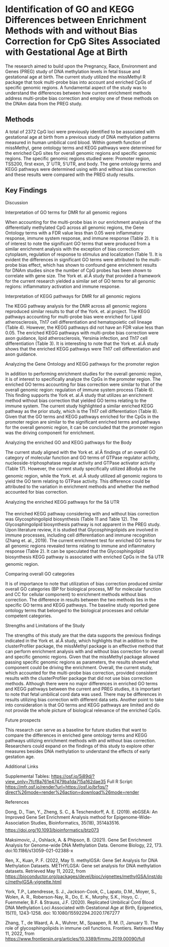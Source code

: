 # Identification of GO and KEGG Differences between Enrichment Methods with and without Bias Correction for CpG Sites Associated with Gestational Age at Birth

The research aimed to build upon the Pregnancy, Race, Environment and Genes (PREG) study of DNA methylation levels in fetal tissue and gestational age at birth. The current study utilized the missMethyl R package that took multi-probe bias into account and enriched CpGs of specific genomic regions. A fundamental aspect of the study was to understand the differences between how current enrichment methods address multi-probe bias correction and employ one of these methods on the DNAm data from the PREG study. 

## Methods
A total of  2372 CpG loci were previously identified to be associated with gestational age at birth from a previous study of DNA methylation patterns measured in human umbilical cord blood. Within gometh function of missMethyl, gene ontology terms and KEGG pathways were determined for the enriched CpG sites for overall genomic regions and specific genomic regions. The specific genomic regions studied were: Promoter region, TSS200, first exon, 3’ UTR,  5’UTR, and body. The gene ontology terms and KEGG pathways were determined using with and without bias correction and these results were compared with the PREG study results. 

## Key Findings
Discussion

Interpretation of GO terms for DMR for all genomic regions

When accounting for the multi-probe bias in our enrichment analysis of the differentially methylated CpG across all genomic regions, the Gene Ontology terms with a FDR value less than 0.05 were inflammatory response, immune system response, and immune response (Table 2). It is of interest to note the significant GO terms that were produced from a similar enrichment analysis with the exception of bias correction: cytoplasm, regulation of response to stimulus and localization (Table 1). It is evident the differences in significant GO terms were attributed to the multi-probe bias effect, which has shown to confound gene enrichment results for DNAm studies since the number of CpG probes has been shown to correlate with gene size. The York et. al.Â study that provided a framework for the current research yielded a similar set of GO terms for all genomic regions: inflammatory activation and immune response.

Interpretation of KEGG pathways for DMR for all genomic regions

The KEGG pathway analysis for the DMR across all genomic regions reproduced similar results to that of the York. et. al project. The KEGG pathways accounting for multi-probe bias were enriched for Lipid atherosclerosis, Th17 cell differentiation and hematopoietic cell lineage (Table 4). However, the KEGG pathways did not have an FDR value less than 0.05. The enriched KEGG pathways with multi-probe bias correction were axon guidance, lipid atherosclerosis, Yersinia infection, and Th17 cell differentiation (Table 3). It is interesting to note that the York et. al.Â study shows that the enriched KEGG pathways were Th17 cell differentiation and axon guidance.

Analyzing the Gene Ontology and KEGG pathways for the promoter region

In addition to performing enrichment studies for the overall genomic region, it is of interest to specifically analyze the CpGs in the promoter region. The enriched GO terms accounting for bias correction were similar to that of the overall genomic region: regulation of immune system process (Table 6). This finding supports the York et. al.Â study that utilizes an enrichment method without bias correction that yielded GO terms relating to the immune system. The current study highlighted a similar enriched KEGG pathway as the prior study, which is the Th17 cell differentiation (Table 8). Given that the GO terms and KEGG pathways enriched for the CpGs in the promoter region are similar to the significant enriched terms and pathways for the overall genomic region, it can be concluded that the promoter region was the driving component for enrichment.

Analyzing the enriched GO and KEGG pathways for the Body

The current study aligned with the York et. al.Â findings of an overall GO category of molecular function and GO terms of GTPase regulator activity, nucleoside-triphosphatase regular activity and GTPase activator activity (Table 17). However, the current study specifically utilized âBodyâ as the genomic region, while the York. et. al.Â study utilized all genomic regions to yield the GO term relating to GTPase activity. This difference could be attributed to the variation in enrichment methods and whether the method accounted for bias correction.

Analyzing the enriched KEGG pathways for the 5â UTR

The enriched KEGG pathway considering with and without bias correction was Glycosphingolipid biosynthesis (Table 11 and Table 12). The Glycosphingolipid biosynthesis pathway is not apparent in the PREG study. Upon literature review, it is studied that Glycosphingolipids are involved in immune processes, including cell differentiation and immune recognition (Zhang et. al., 2019). The current enrichment test for enriched GO terms for all genomic regions revealed terms relating to immune and inflammatory response (Table 2). It can be speculated that the Glycosphingolipid biosynthesis KEGG pathway is associated with enriched CpGs in the 5â UTR genomic region.

Comparing overall GO categories

It is of importance to note that utilization of bias correction produced similar overall GO categories (BP for biological process, MF for molecular function and CC for cellular component) to enrichment methods without bias correction. The difference in results between the two methods lies in the specific GO terms and KEGG pathways. The baseline study reported gene ontology terms that belonged to the biological processes and cellular competent categories.

Strengths and Limitations of the Study

The strengths of this study are that the data supports the previous findings indicated in the York et. al.Â study, which highlights that in addition to the clusterProfiler package, the missMethyl package is an effective method that can perform enrichment analysis with and without bias correction for overall and specific genomic regions. Given that the missMethyl package allowed passing specific genomic regions as parameters, the results showed what component could be driving the enrichment. Overall, the current study, which accounted for the multi-probe bias correction, provided consistent results with the clusterProfiler package that did not use bias correction methods. Although there were no major differences in enriched GO terms and KEGG pathways between the current and PREG studies, it is important to note that fetal umbilical cord data was used. There may be differences in results utilizing bias correction with different data sets. Another point to take into consideration is that GO terms and KEGG pathways are limited and do not provide the whole picture of biological relevance of the enriched CpGs.

Future prospects

This research can serve as a baseline for future studies that want to compare the differences in enriched gene ontology terms and KEGG pathways utilizing enrichment methods with and without bias correction. Researchers could expand on the findings of this study to explore other measures besides DNA methylation to understand the effects of early gestation age.

Additional Links

Supplemental Tables: https://osf.io/5j89d/?view_only=7fcf8a761e47479ba1da715a162dae35 Full R Script: https://mfr.osf.io/render?url=https://osf.io/brfqs/?direct%26mode=render%26action=download%26mode=render

References

Dong, D., Tian, Y., Zheng, S. C., & Teschendorff, A. E. (2019). ebGSEA: An Improved Gene Set Enrichment Analysis method for Epigenome-Wide-Association Studies, Bioinformatics, 35(18), 3514â3516. https://doi.org/10.1093/bioinformatics/btz073

Maksimovic, J., Oshlack, A. & Phipson, B. (2021). Gene Set Enrichment Analysis for Genome-wide DNA Methylation Data. Genome Biology, 22, 173. doi:10.1186/s13059-021-02388-x

Ren, X., Kuan, P. F. (2022, May 1). methylGSA: Gene Set Analysis for DNA Methylation Datasets. METHYLGSA: Gene set analysis for DNA methylation datasets. Retrieved May 11, 2022, from https://bioconductor.org/packages/devel/bioc/vignettes/methylGSA/inst/doc/methylGSA-vignette.html

York, T.P., Latendresse, S. J., Jackson-Cook, C., Lapato, D.M., Moyer, S., Wolen, A. R., Roberson-Nay, R., Do, E. K., Murphy, S.K., Hoyo, C. , Fuemmeler, B.F. & Strauss, J.F. (2020). Replicated Umbilical Cord Blood DNA Methylation Loci Associated with Gestational Age at Birth, Epigenetics, 15(11), 1243-1258. doi: 10.1080/15592294.2020.1767277

Zhang, T., de Waard, A. A., Wuhrer, M., Spaapen, R. M. (1, January 1). The role of glycosphingolipids in immune cell functions. Frontiers. Retrieved May 11, 2022, from https://www.frontiersin.org/articles/10.3389/fimmu.2019.00090/full

